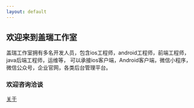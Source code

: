 ```yaml
---
layout: default
---
```

## 欢迎来到盖瑞工作室

盖瑞工作室拥有多名开发人员，包含ios工程师，android工程师，前端工程师，java后端工程师，运维等，
可以承接ios客户端，Android客户端，微信小程序，微信公众号，企业官网，各类后台管理平台。

### 欢迎咨询洽谈

[关于](about)